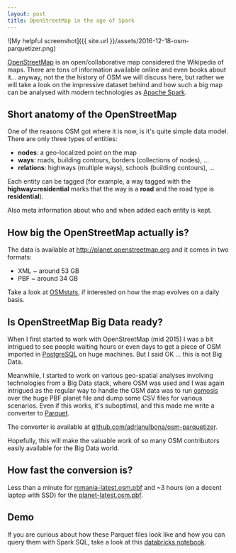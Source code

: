 ```yaml
--- 
layout: post
title: OpenStreetMap in the age of Spark 
---
```


![My helpful screenshot]({{ site.url }}/assets/2016-12-18-osm-parquetizer.png)

[OpenStreetMap](http://www.openstreetmap.org) is an open/collaborative map considered the Wikipedia of maps. There are tons of information available online and even books about it... anyway, not the the history of OSM we will discuss here, but rather we will take a look on the impressive dataset behind and how such a big map can be analysed with modern technologies as [Apache Spark](http://spark.apache.org).  

Short anatomy of the OpenStreetMap
---

One of the reasons OSM got where it is now, is it's quite simple data model. There are only three types of entities: 

- **nodes**: a geo-localized point on the map
- **ways**: roads, building contours, borders (collections of nodes), ...
- **relations**: highways (multiple ways), schools (building contours), ...

Each entity can be tagged (for example, a way tagged with the **highway=residential** marks that the way is a **road** and the road type is **residential**). 

Also meta information about who and when added each entity is kept.

How big the OpenStreetMap actually is?
---

The data is available at <http://planet.openstreetmap.org> and it comes in two formats:

- XML ~ around 53 GB
- PBF ~ around 34 GB

Take a look at [OSMstats](http://osmstats.neis-one.org), if interested on how the map evolves on a daily basis.

Is OpenStreetMap Big Data ready?
---

When I first started to work with OpenStreetMap (mid 2015) I was a bit intrigued to see people waiting hours or even days to get a piece of OSM imported in [PostgreSQL](https://www.postgresql.org) on huge machines. But I said OK ... this is not Big Data. 

Meanwhile, I started to work on various geo-spatial analyses involving technologies from a Big Data stack, where OSM was used and I was again intrigued as the regular way to handle the OSM data was to run [osmosis](https://github.com/openstreetmap/osmosis) over the huge PBF planet file and dump some CSV files for various scenarios. Even if this works, it's suboptimal, and this made me write a converter to [Parquet](https://parquet.apache.org).

The converter is available at [github.com/adrianulbona/osm-parquetizer](http://planet.openstreetmap.org/pbf/planet-latest.osm.pbf). 

Hopefully, this will make the valuable work of so many OSM contributors easily available for the Big Data world.
 
How fast the conversion is?
---------------------------

Less than a minute for [romania-latest.osm.pbf](http://download.geofabrik.de/europe/romania-latest.osm.pbf) and ~3 hours (on a decent laptop with SSD) for the [planet-latest.osm.pbf](http://planet.openstreetmap.org/pbf/planet-latest.osm.pbf).

Demo
---
If you are curious about how these Parquet files look like and how you can query them with Spark SQL, take a look at this [databricks notebook](https://databricks-prod-cloudfront.cloud.databricks.com/public/4027ec902e239c93eaaa8714f173bcfc/4082562773728035/2089274675795739/3712305628257488/latest.html).